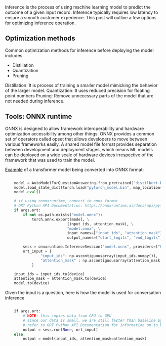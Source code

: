 Inference is the process of using machine learning model to predict the outcome of a given input record. Inference typically requires low latency to ensure a smooth customer experience. This post will outline a few options for optimizing inference operation. 

## Optimization methods
Common optimization methods for inference before deploying the model includes
- Distillation
- Quantization
- Pruning

Distillation: It is process of training a smaller model mimicking the behavior of the larger model.
Quantization: It uses reduced precision for floating point numbers
Pruning: Remove unnecessary parts of the model that are not needed during inference.




## Tools: ONNX runtime
ONNX is designed to allow framework interoperability and hardware optimization accessibility 
among other things. ONNX provides a common set of operators called opset that allows developers 
to move between various frameworks easily. A shared model file format provides separation between development and deployment stages, which means ML models can be deployed on a wide scale of hardware devices irrespective of the framework that was used to train the model.

[Example](https://github.com/microsoft/onnxruntime-training-examples/blob/master/QnA-finetune/inference.py) of a transformer model being converted into ONNX format:
```python

    model = AutoModelForQuestionAnswering.from_pretrained("distilbert-base-uncased")
    model.load_state_dict(torch.load("pytorch_model.bin", map_location=torch.device(device)))
    model.eval()

    # if using onnnxruntime, convert to onnx format
    # ORT Python API Documentation: https://onnxruntime.ai/docs/api/python/api_summary.html
    if args.ort:
        if not os.path.exists("model.onnx"):
            torch.onnx.export(model, \
                            (input_ids, attention_mask), \
                            "model.onnx", \
                            input_names=["input_ids", "attention_mask"], \
                            output_names=["start_logits", "end_logits"]) 

        sess = onnxruntime.InferenceSession("model.onnx", providers=["CUDAExecutionProvider", "CPUExecutionProvider"])
        ort_input = {
                "input_ids": np.ascontiguousarray(input_ids.numpy()),
                "attention_mask" : np.ascontiguousarray(attention_mask.numpy()),
            }

    input_ids = input_ids.to(device)
    attention_mask = attention_mask.to(device)
    model.to(device)

```

Given the input is a question, here is how the model is used for conversation inference

```python

    if args.ort:
        # NOTE: this copies data from CPU to GPU
        # since our data is small, we are still faster than baseline pytorch
        # refer to ORT Python API Documentation for information on io_binding to explicitly move data to GPU ahead of time
        output = sess.run(None, ort_input)
    else:
        output = model(input_ids, attention_mask=attention_mask)
```

